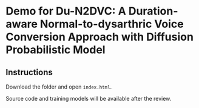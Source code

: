 # Demo for Du-N2DVC: A Duration-aware Normal-to-dysarthric Voice Conversion Approach with Diffusion Probabilistic Model

## Instructions
Download the folder and open ```index.html```.

Source code and training models will be available after the review.


